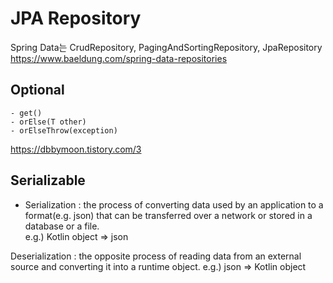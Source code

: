 # JPA Repository

Spring Data는 CrudRepository, PagingAndSortingRepository, JpaRepository  
https://www.baeldung.com/spring-data-repositories


## Optional<T>
    - get()
    - orElse(T other)
    - orElseThrow(exception)  
https://dbbymoon.tistory.com/3

## Serializable
 - Serialization : the process of converting data used by an application to a format(e.g. json) that can be transferred over a network or stored in a database or a file.  
    e.g.) Kotlin object => json

Deserialization : the opposite process of reading data from an external source and converting it into a runtime object. 
    e.g.) json => Kotlin object
